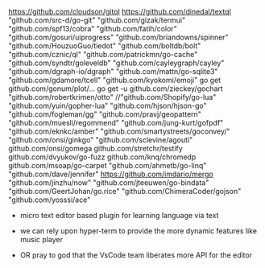 https://github.com/cloudson/gitql
https://github.com/dinedal/textql
"github.com/src-d/go-git"
"github.com/gizak/termui"
"github.com/spf13/cobra"
"github.com/fatih/color"
"github.com/gosuri/uiprogress"
"github.com/briandowns/spinner"
"github.com/HouzuoGuo/tiedot"
"github.com/boltdb/bolt"
"github.com/cznic/ql"
"github.com/patrickmn/go-cache"
"github.com/syndtr/goleveldb"
"github.com/cayleygraph/cayley"
"github.com/dgraph-io/dgraph"
"github.com/mattn/go-sqlite3"
"github.com/gdamore/tcell"
"github.com/kyokomi/emoji"
go get github.com/gonum/plot/...
go get -u github.com/zieckey/gochart
"github.com/robertkrimen/otto"
//"github.com/Shopify/go-lua"
"github.com/yuin/gopher-lua"
"github.com/hjson/hjson-go"
"github.com/fogleman/gg"
"github.com/pravj/geopattern"
"github.com/muesli/regommend"
"github.com/jung-kurt/gofpdf"
"github.com/eknkc/amber"
"github.com/smartystreets/goconvey/"
"github.com/onsi/ginkgo"
"github.com/sclevine/agouti"
github.com/onsi/gomega
github.com/stretchr/testify
github.com/dvyukov/go-fuzz
github.com/knq/chromedp
github.com/msoap/go-carpet
"github.com/ahmetb/go-linq"
"github.com/dave/jennifer"
https://github.com/imdario/mergo
"github.com/jinzhu/now"
"github.com/jteeuwen/go-bindata"
"github.com/GeertJohan/go.rice"
"github.com/ChimeraCoder/gojson"
"github.com/yosssi/ace"



- micro text editor based plugin for learning language via text
- we can rely upon hyper-term to provide the more dynamic features like music player

- OR pray to god that the VsCode team liberates more API for the editor